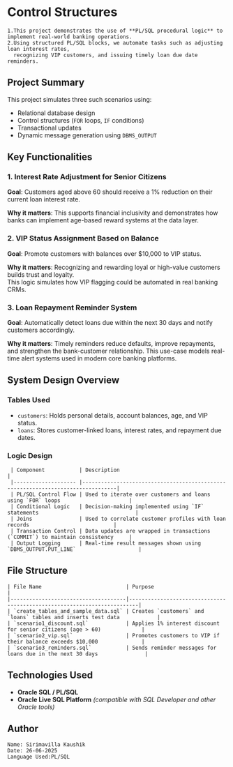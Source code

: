 # Control Structures

    1.This project demonstrates the use of **PL/SQL procedural logic** to implement real-world banking operations.
    2.Using structured PL/SQL blocks, we automate tasks such as adjusting loan interest rates, 
      recognizing VIP customers, and issuing timely loan due date reminders.

## Project Summary
   This project simulates three such scenarios using:

   - Relational database design
   - Control structures (`FOR` loops, `IF` conditions)
   - Transactional updates
   - Dynamic message generation using `DBMS_OUTPUT`

##  Key Functionalities

  ###  1. Interest Rate Adjustment for Senior Citizens

   **Goal**: Customers aged above 60 should receive a 1% reduction on their current loan interest rate.

   **Why it matters**: This supports financial inclusivity and demonstrates how banks can implement age-based reward systems at the data layer.


  ### 2. VIP Status Assignment Based on Balance

   **Goal**: Promote customers with balances over $10,000 to VIP status.

   **Why it matters**: Recognizing and rewarding loyal or high-value customers builds trust and loyalty.   
                             This logic simulates how VIP flagging could be automated in real banking CRMs.

  ###  3. Loan Repayment Reminder System

   **Goal**: Automatically detect loans due within the next 30 days and notify customers accordingly.

   **Why it matters**: Timely reminders reduce defaults, improve repayments, and strengthen the bank-customer relationship. 
                            This use-case models real-time alert systems used in modern core banking platforms.

##  System Design Overview

  ### Tables Used

   - `customers`: Holds personal details, account balances, age, and VIP status.
   - `loans`: Stores customer-linked loans, interest rates, and repayment due dates.

  ### Logic Design

     | Component           | Description                                                                     |
     |-------------------- |---------------------------------------------------------------------------------|
     | PL/SQL Control Flow | Used to iterate over customers and loans using `FOR` loops                      |
     | Conditional Logic   | Decision-making implemented using `IF` statements                               |
     | Joins               | Used to correlate customer profiles with loan records                           |
     | Transaction Control | Data updates are wrapped in transactions (`COMMIT`) to maintain consistency     |
     | Output Logging      | Real-time result messages shown using `DBMS_OUTPUT.PUT_LINE`                    |

##  File Structure

    | File Name                           | Purpose                                                                 |
    |-------------------------------------|-------------------------------------------------------------------------|
    | `create_tables_and_sample_data.sql` | Creates `customers` and `loans` tables and inserts test data            |
    | `scenario1_discount.sql`            | Applies 1% interest discount for senior citizens (age > 60)             |
    | `scenario2_vip.sql`                 | Promotes customers to VIP if their balance exceeds $10,000              |
    | `scenario3_reminders.sql`           | Sends reminder messages for loans due in the next 30 days               |

## Technologies Used

   - **Oracle SQL / PL/SQL**
   - **Oracle Live SQL Platform** *(compatible with SQL Developer and other Oracle tools)*

## Author
    Name: Sirimavilla Kaushik
    Date: 26-06-2025
    Language Used:PL/SQL
